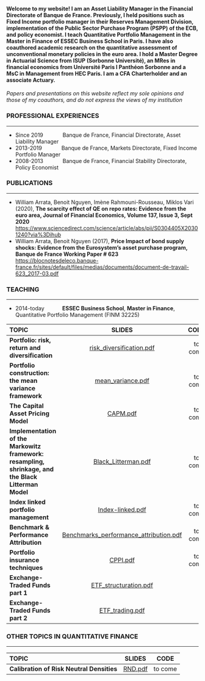 #### Welcome to my website! I am an Asset Liability Manager in the Financial Directorate of Banque de France. Previously, I held positions such as Fixed Income portfolio manager in their Reserves Management Division, implementation of the Public Sector Purchase Program (PSPP) of the ECB, and policy economist. I teach Quantitative Portfolio Management in the Master in Finance of ESSEC Business School in Paris. I have also coauthored academic research on the quantitative assessment of unconventional monetary policies in the euro area. I hold a Master Degree in Actuarial Science from ISUP (Sorbonne Université), an MRes in financial economics from Université Paris I Panthéon Sorbonne and a MsC in Management from HEC Paris. I am a CFA Charterholder and an associate Actuary.

*Papers and presentations on this website reflect my sole opinions and those of my coauthors, and do not express the views of my institution*

### **PROFESSIONAL EXPERIENCES**
___
- Since 2019 $~~~~~~~~~~~$ Banque de France, Financial Directorate, Asset Liability Manager
- 2013-2019 $~~~~~~~~~~~$ Banque de France, Markets Directorate, Fixed Income Portfolio Manager
- 2008-2013 $~~~~~~~~~~~$ Banque de France, Financial Stability Directorate, Policy Economist

### **PUBLICATIONS**
---
- William Arrata, Benoit Nguyen, Imène Rahmouni-Rousseau, Miklos Vari (2020), **The scarcity effect of QE on repo rates: Evidence from the euro area,
Journal of Financial Economics, Volume 137, Issue 3, Sept 2020**  
https://www.sciencedirect.com/science/article/abs/pii/S0304405X20301240?via%3Dihub
- William Arrata, Benoit Nguyen (2017), **Price Impact of bond supply shocks: Evidence from the
Eurosystem’s asset purchase program, Banque de France Working Paper # 623**  
https://blocnotesdeleco.banque-france.fr/sites/default/files/medias/documents/document-de-travail-623_2017-03.pdf

### **TEACHING**
***
- 2014-today $~~~~~~~~~~$ **ESSEC Business School**, **Master in Finance**, Quantitative Portfolio Management (FINM 32225)  

| **TOPIC** | **SLIDES** | **CODE**| **DATA**| **EXERCISES**|**CORRECTIONS**|
| :---        |     :---:      | :---:  |  :---:  | :---:  | :---:  |
| **Portfolio: risk, return and diversification**   | [risk_diversification.pdf](https://github.com/WilliamArrata/WilliamArrata/files/11141812/risk_diversification.pdf) | to come | to come | to come |
| **Portfolio construction: the mean variance framework**     | [mean_variance.pdf](https://github.com/WilliamArrata/WilliamArrata/files/11141813/mean_variance.pdf)|  to come  | to come |[FINM32225_exercises_1_to_7.pdf](https://github.com/WilliamArrata/WilliamArrata/files/11501681/FINM32225_exercises_1_to_7.pdf) | [FINM31261_exercises_1_to_7_correction.pdf](https://github.com/WilliamArrata/WilliamArrata/files/11501811/FINM31261_exercises_1_to_7_correction.pdf) |
| **The Capital Asset Pricing Model**     | [CAPM.pdf](https://github.com/WilliamArrata/WilliamArrata/files/11141818/CAPM.pdf)|  to come  | to come | [FINM31261_exercises_8_to_10.pdf](https://github.com/WilliamArrata/WilliamArrata/files/11501690/FINM31261_exercises_8_to_10.pdf)  | [FINM31261_exercises__8_to_10_corrections.pdf](https://github.com/WilliamArrata/WilliamArrata/files/11501802/FINM31261_exercises__8_to_10_corrections.pdf)|
| **Implementation of the Markowitz framework:** <br /> **resampling, shrinkage, and the Black Litterman Model**     | [Black_Litterman.pdf](https://github.com/WilliamArrata/WilliamArrata/files/11141821/Black_Litterman.pdf) | to come  | to come | [FINM31261_exercises_11_12.pdf](https://github.com/WilliamArrata/WilliamArrata/files/11501695/FINM31261_exercises_11_12.pdf) | [FINM31261_exercises_11_12_corrections.pdf](https://github.com/WilliamArrata/WilliamArrata/files/11501776/FINM31261_exercises_11_12_corrections.pdf) |
| **Index linked portfolio management**     | [Index-linked.pdf](https://github.com/WilliamArrata/WilliamArrata/files/11184035/Index-linked.pdf)| to come  | to come | to come | 
| **Benchmark & Performance Attribution**  | [Benchmarks_performance_attribution.pdf](https://github.com/WilliamArrata/WilliamArrata/files/11184029/Benchmarks_performance_attribution.pdf)  | to come  | to come | [FINM31261_exercises_13.pdf](https://github.com/WilliamArrata/WilliamArrata/files/11501697/FINM31261_exercises_13.pdf)  | [FINM31261_exercises_13_correction.pdf](https://github.com/WilliamArrata/WilliamArrata/files/11501795/FINM31261_exercises_13_correction.pdf) | 
| **Portfolio insurance techniques**     | [CPPI.pdf](https://github.com/WilliamArrata/WilliamArrata/files/11141833/CPPI.pdf)  | to come  | to come | [FINM31261_exercises_14.pdf](https://github.com/WilliamArrata/WilliamArrata/files/11501714/FINM31261_exercises_14.pdf) | [FINM31261_exercises_14_correction.pdf](https://github.com/WilliamArrata/WilliamArrata/files/11501788/FINM31261_exercises_14_correction.pdf)| 
| **Exchange-Traded Funds part 1**     | [ETF_structuration.pdf](https://github.com/WilliamArrata/WilliamArrata/files/11141835/ETF_structuration.pdf)  |  |  |  | 
| **Exchange-Traded Funds part 2**     |[ETF_trading.pdf](https://github.com/WilliamArrata/WilliamArrata/files/11454048/ETF_trading.pdf)|  | | |  |

### **OTHER TOPICS IN QUANTITATIVE FINANCE**
***

| **TOPIC** | **SLIDES** | **CODE**|
| :---        |     :---:      | :---:  |
| **Calibration of Risk Neutral Densities**   |[RND.pdf](https://github.com/WilliamArrata/WilliamArrata/files/11434719/RND.pdf)| to come |

